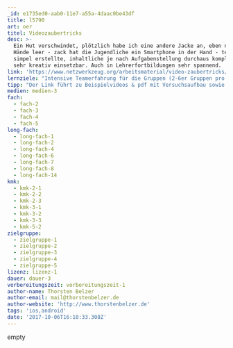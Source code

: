 ```yaml
---
_id: e1735ed0-aab0-11e7-a55a-4daac0be43df
title: l5790
art: oer
titel: Videozaubertricks
desc: >-
  Ein Hut verschwindet, plötzlich habe ich eine andere Jacke an, eben noch die
  Hände leer - zack hat die Jugendliche ein Smartphone in der Hand - technisch
  simpel erstellte, inhaltliche je nach Aufgabenstellung durchaus komplex und
  sehr kreativ einsetzbar. Auch in Lehrerfortbildungen sehr spannend.
link: 'https://www.netzwerkzeug.org/arbeitsmaterial/video-zaubertricks/'
lernziele: "Intensive Teamerfahrung für die Gruppen (2-6er Gruppen pro Gerät), Erlernen simpler Videoschnittsoftware - vorzugshalber Tablet oder Smartphone App. Leicht erweiterbar durch Upload in den eigenen Blog/ Schulwebseite.\r\nDa die Aufgabenstellung inhaltlich variabel ist, kann die Methode nahezu für alle Fächer angewendet werden."
tipp: "Der Link führt zu Beispielvideos & pdf mit Versuchsaufbau sowie Dokufotos.\r\nEin Schritt für Schritt Anleitung für den ersten \"unkreativen\" Zaubertrick liegt bei.\r\n\r\nEs ist zwingend nötig, mit Stativ zu arbeiten. Nur so werden die Videos zufriedenstellen. Stative können aber auch Milchpackungen/ Stühle/ Boxen usw. sein. Hier finden SchülerInnen kreative Möglichkeiten, sollten keine Stative vorhanden sein."
medien: medien-3
fach:
  - fach-2
  - fach-3
  - fach-4
  - fach-5
long-fach:
  - long-fach-1
  - long-fach-2
  - long-fach-4
  - long-fach-6
  - long-fach-7
  - long-fach-8
  - long-fach-14
kmk:
  - kmk-2-1
  - kmk-2-2
  - kmk-2-3
  - kmk-3-1
  - kmk-3-2
  - kmk-3-3
  - kmk-5-2
zielgruppe:
  - zielgruppe-1
  - zielgruppe-2
  - zielgruppe-3
  - zielgruppe-4
  - zielgruppe-5
lizenz: lizenz-1
dauer: dauer-3
vorbereitungszeit: vorbereitungszeit-1
author-name: Thorsten Belzer
author-email: mail@thorstenbelzer.de
author-website: 'http://www.thorstenbelzer.de'
tags: 'ios,android'
date: '2017-10-06T16:10:33.308Z'
---
```

empty
